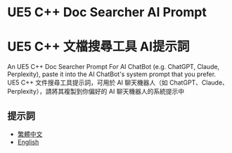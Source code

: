 # UE5 C++ Doc Searcher AI Prompt
# UE5 C++ 文檔搜尋工具 AI提示詞

An UE5 C++ Doc Searcher Prompt For AI ChatBot (e.g. ChatGPT, Claude, Perplexity), paste it into the AI ChatBot's system prompt that you prefer.
UE5 C++ 文件搜尋工具提示詞，可用於 AI 聊天機器人（如 ChatGPT、Claude、Perplexity），請將其複製到你偏好的 AI 聊天機器人的系統提示中

## 提示詞
- [繁體中文](https://github.com/RyuuMeow/UE5-CPP-Doc-Searcher-Prompt/blob/main/UE5%20Doc%20Searcher%20Prompt_zh.md)
- [English](https://github.com/RyuuMeow/UE5-CPP-Doc-Searcher-Prompt/blob/main/UE5%20Doc%20Searcher%20Prompt_en.md)
